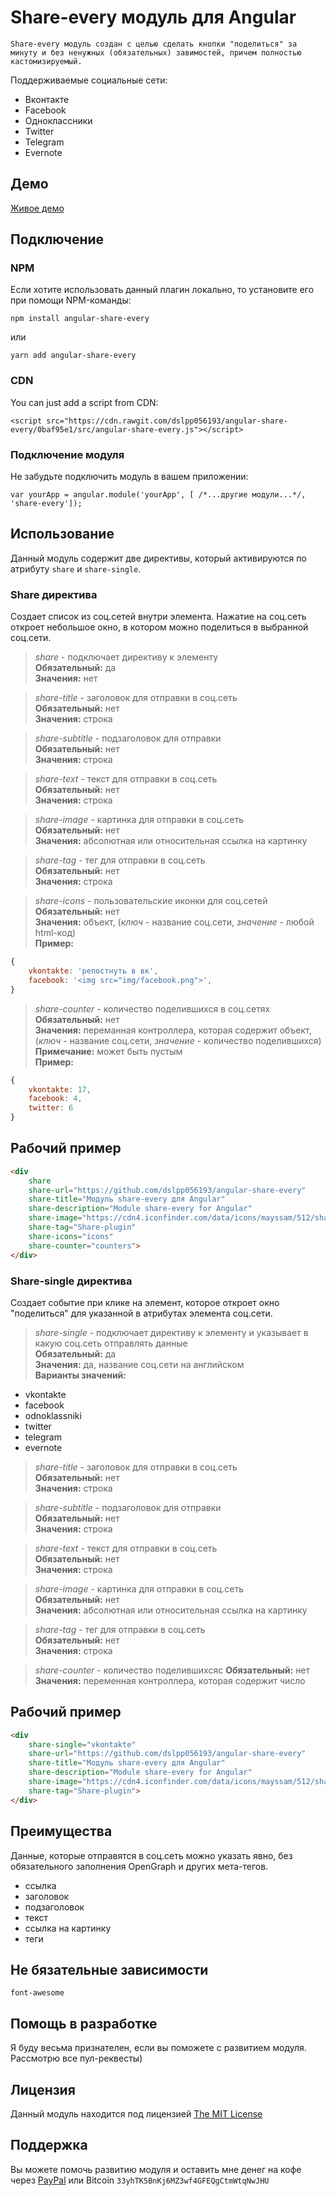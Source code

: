 # Share-every модуль для Angular
``Share-every модуль создан с целью сделать кнопки "поделиться" за минуту и без ненужных (обязательных) завимостей, причем полностью кастомизируемый.``

Поддерживаемые социальные сети:

-  Вконтакте
-  Facebook
-  Одноклассники
-  Twitter
-  Telegram
-  Evernote

## Демо
[Живое демо](https://dslpp056193.github.io/angular-share-every/example/ru/index.html)

## Подключение

### NPM
Если хотите использовать данный плагин локально, то установите его при помощи NPM-команды:

```
npm install angular-share-every
```
или
```
yarn add angular-share-every
```

### CDN
You can just add a script from CDN:

```
<script src="https://cdn.rawgit.com/dslpp056193/angular-share-every/0baf95e1/src/angular-share-every.js"></script>
```

### Подключение модуля
Не забудьте подключить модуль в вашем приложении:
```
var yourApp = angular.module('yourApp', [ /*...другие модули...*/, 'share-every']);
```

## Использование

Данный модуль содержит две директивы, который активируются по атрибуту `share` и `share-single`.

### Share директива

Создает список из соц.сетей внутри элемента. Нажатие на соц.сеть откроет небольшое окно, в котором можно поделиться в выбранной соц.сети.

> *share* - подключает директиву к элементу  
**Обязательный:** да  
**Значения:** нет

> *share-title* - заголовок для отправки в соц.сеть  
**Обязательный:** нет  
**Значения:** строка

> *share-subtitle* - подзаголовок для отправки  
**Обязательный:** нет  
**Значения:** строка

> *share-text* - текст для отправки в соц.сеть  
**Обязательный:** нет  
**Значения:** строка

> *share-image* - картинка для отправки в соц.сеть  
**Обязательный:** нет  
**Значения:** абсолютная или относительная ссылка на картинку

> *share-tag* - тег для отправки в соц.сеть    
**Обязательный:** нет  
**Значения:** строка

> *share-icons* - пользовательские иконки для соц.сетей  
**Обязательный:** нет  
**Значения:** объект, (_ключ_ - название соц.сети, _значение_ - любой html-код)  
**Пример:**
```javascript
{
    vkontakte: 'репостнуть в вк',
    facebook: '<img src="img/facebook.png">',
}
```

> *share-counter* - количество поделившихся в соц.сетях
**Обязательный:** нет  
**Значения:** переманная контроллера, которая содержит объект, (_ключ_ - название соц.сети, _значение_ - количество поделившихся)  
**Примечание:** может быть пустым  
**Пример:**
```javascript
{
    vkontakte: 17,
    facebook: 4,
    twitter: 6
}
```

## Рабочий пример

```html
<div 
    share
    share-url="https://github.com/dslpp056193/angular-share-every"
    share-title="Модуль share-every для Angular" 
    share-description="Module share-every for Angular" 
    share-image="https://cdn4.iconfinder.com/data/icons/mayssam/512/share-128.png" 
    share-tag="Share-plugin"
    share-icons="icons"
    share-counter="counters">
</div>
```

### Share-single директива

Создает событие при клике на элемент, которое откроет окно "поделиться" для указанной в атрибутах элемента соц.сети.

> *share-single* - подключает директиву к элементу и указывает в какую соц.сеть отправлять данные  
**Обязательный:** да  
**Значения:** да, название соц.сети на английском  
**Варианты значений:**   
-  vkontakte
-  facebook
-  odnoklassniki
-  twitter
-  telegram
-  evernote

> *share-title* - заголовок для отправки в соц.сеть  
**Обязательный:** нет  
**Значения:** строка

> *share-subtitle* - подзаголовок для отправки  
**Обязательный:** нет  
**Значения:** строка

> *share-text* - текст для отправки в соц.сеть  
**Обязательный:** нет  
**Значения:** строка

> *share-image* - картинка для отправки в соц.сеть  
**Обязательный:** нет  
**Значения:** абсолютная или относительная ссылка на картинку

> *share-tag* - тег для отправки в соц.сеть  
**Обязательный:** нет  
**Значения:** строка

> *share-counter* - количество поделившихсяс 
**Обязательный:** нет  
**Значения:** переменная контроллера, которая содержит число  

## Рабочий пример

```Html
<div 
    share-single="vkontakte"
    share-url="https://github.com/dslpp056193/angular-share-every"
    share-title="Модуль share-every для Angular" 
    share-description="Module share-every for Angular" 
    share-image="https://cdn4.iconfinder.com/data/icons/mayssam/512/share-128.png" 
    share-tag="Share-plugin">
</div>
```

## Преимущества

Данные, которые отправятся в соц.сеть можно указать явно, без обязательного заполнения OpenGraph и других мета-тегов.
- ссылка
- заголовок
- подзаголовок
- текст
- ссылка на картинку
- теги

## Не бязательные зависимости

``font-awesome``

## Помощь в разработке
Я буду весьма признателен, если вы поможете с развитием модуля. Рассмотрю все пул-реквесты)

## Лицензия
Данный модуль находится под лицензией [The MIT License](https://opensource.org/licenses/MIT)

## Поддержка
Вы можете помочь развитию модуля и оставить мне денег на кофе через  [PayPal](https://www.paypal.me/IlyaMedzhidov) или Bitcoin  `33yhTK5BnKj6MZ3wf4GFEQgCtmWtqNwJHU`
